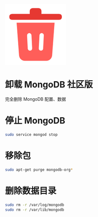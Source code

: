 ![logo](./images/clean.png)

# 卸载 MongoDB 社区版

完全删除 MongoDB 配置、数据

# 停止 MongoDB

```bash
sudo service mongod stop
```

# 移除包

```bash
sudo apt-get purge mongodb-org*
```

# 删除数据目录

```bash
sudo rm -r /var/log/mongodb
sudo rm -r /var/lib/mongodb
```